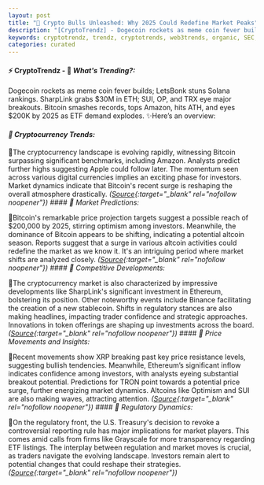 ```yaml
---
layout: post
title: "🌌 Crypto Bulls Unleashed: Why 2025 Could Redefine Market Peaks"
description: "[CryptoTrendz] - Dogecoin rockets as meme coin fever builds; LetsBonk stuns Solana rankings. SharpLink grabs $30M in ETH; SUI, OP, and TRX eye major breakouts. Bitcoin smashes records, tops Amazon, hits ATH, and eyes $200K by 2025 as ETF demand explodes."
keywords: cryptotrendz, trendz, cryptotrends, web3trends, organic, SEC, Digital, Crypto, Investors, Bitcoin, Altcoin, listing, stablecoin, USDT, Ethereum, XRP, Token, ETH, memecoin
categories: curated
---
```


#### ⚡ CryptoTrendz - 📌 *What's Trending?:*

Dogecoin rockets as meme coin fever builds; LetsBonk stuns Solana rankings. SharpLink grabs $30M in ETH; SUI, OP, and TRX eye major breakouts. Bitcoin smashes records, tops Amazon, hits ATH, and eyes $200K by 2025 as ETF demand explodes. ✨Here’s an overview:


#### *🔖  Cryptocurrency Trends:*  

🔹The cryptocurrency landscape is evolving rapidly, witnessing Bitcoin surpassing significant benchmarks, including Amazon. Analysts predict further highs suggesting Apple could follow later. The momentum seen across various digital currencies implies an exciting phase for investors. Market dynamics indicate that Bitcoin's recent surge is reshaping the overall atmosphere drastically. *([Source](https://s.avyag.com/i8ij){:target="_blank" rel="nofollow noopener"})* #### *🔖  Market Predictions:*  

🔹Bitcoin's remarkable price projection targets suggest a possible reach of $200,000 by 2025, stirring optimism among investors. Meanwhile, the dominance of Bitcoin appears to be shifting, indicating a potential altcoin season. Reports suggest that a surge in various altcoin activities could redefine the market as we know it. It's an intriguing period where market shifts are analyzed closely. *([Source](https://s.avyag.com/kcxj){:target="_blank" rel="nofollow noopener"})* #### *🔖  Competitive Developments:*  

🔹The cryptocurrency market is also characterized by impressive developments like SharpLink's significant investment in Ethereum, bolstering its position. Other noteworthy events include Binance facilitating the creation of a new stablecoin. Shifts in regulatory stances are also making headlines, impacting trader confidence and strategic approaches. Innovations in token offerings are shaping up investments across the board. *([Source](https://s.avyag.com/tvnb){:target="_blank" rel="nofollow noopener"})* #### *🔖  Price Movements and Insights:*  

🔹Recent movements show XRP breaking past key price resistance levels, suggesting bullish tendencies. Meanwhile, Ethereum’s significant inflow indicates confidence among investors, with analysts eyeing substantial breakout potential. Predictions for TRON point towards a potential price surge, further energizing market dynamics. Altcoins like Optimism and SUI are also making waves, attracting attention. *([Source](https://s.avyag.com/uqpa){:target="_blank" rel="nofollow noopener"})* #### *🔖  Regulatory Dynamics:*  

🔹On the regulatory front, the U.S. Treasury's decision to revoke a controversial reporting rule has major implications for market players. This comes amid calls from firms like Grayscale for more transparency regarding ETF listings. The interplay between regulation and market moves is crucial, as traders navigate the evolving landscape. Investors remain alert to potential changes that could reshape their strategies. *([Source](https://s.avyag.com/l8af){:target="_blank" rel="nofollow noopener"})*